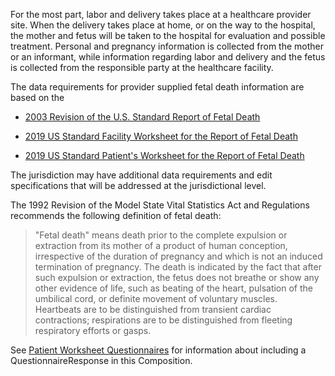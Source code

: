 For the most part, labor and delivery takes place at a healthcare provider site. When the delivery takes place at home, or on the way to the hospital, the mother and fetus will be taken to the hospital for evaluation and possible treatment. Personal and pregnancy information is collected from the mother or an informant, while information regarding labor and delivery and the fetus is collected from the responsible party at the healthcare facility.

The data requirements for provider supplied fetal death information are based on the
* [2003 Revision of the U.S. Standard Report of Fetal Death](https://www.cdc.gov/nchs/data/dvs/FDEATH11-03finalACC.pdf)
* [2019 US Standard Facility Worksheet for the Report of Fetal Death](https://www.cdc.gov/nchs/data/dvs/fetal-death-facility-worksheet-2019-508.pdf)
* [2019 US Standard Patient's Worksheet for the Report of Fetal Death](https://www.cdc.gov/nchs/data/dvs/fetal-death-mother-worksheet-english-2019-508.pdf)

The jurisdiction may have additional data requirements and edit specifications that will be addressed at the jurisdictional level.

The 1992 Revision of the Model State Vital Statistics Act and Regulations recommends the following definition of fetal death:
> "Fetal death" means death prior to the complete expulsion or extraction from its mother of a product of human conception, irrespective of the duration of pregnancy and which is not an induced termination of pregnancy. The death is indicated by the fact that after such expulsion or extraction, the fetus does not breathe or show any other evidence of life, such as beating of the heart, pulsation of the umbilical cord, or definite movement of voluntary muscles. Heartbeats are to be distinguished from transient cardiac contractions; respirations are to be distinguished from fleeting respiratory efforts or gasps.

See [Patient Worksheet Questionnaires](patient_worksheet_questionnaires.html) for information about including a QuestionnaireResponse in this Composition.
